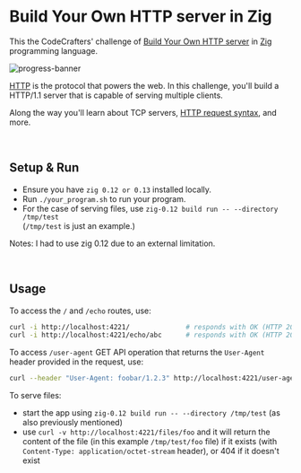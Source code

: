 # Build Your Own HTTP server in Zig

This the CodeCrafters' challenge of [Build Your Own HTTP server](https://app.codecrafters.io/courses/http-server/overview) in [Zig](https://ziglang.org/) programming language.

![progress-banner](https://backend.codecrafters.io/progress/http-server/28494212-4c3e-44cf-9cff-c613ef267821)

[HTTP](https://en.wikipedia.org/wiki/Hypertext_Transfer_Protocol) is the
protocol that powers the web. In this challenge, you'll build a HTTP/1.1 server
that is capable of serving multiple clients.

Along the way you'll learn about TCP servers,
[HTTP request syntax](https://www.w3.org/Protocols/rfc2616/rfc2616-sec5.html),
and more.

<br/>

## Setup & Run

-   Ensure you have `zig 0.12 or 0.13` installed locally.
-   Run `./your_program.sh` to run your program.
-   For the case of serving files, use `zig-0.12 build run -- --directory /tmp/test`<br/>
    (`/tmp/test` is just an example.)

Notes: I had to use zig 0.12 due to an external limitation.

<br/>

## Usage

To access the `/` and `/echo` routes, use:

```bash
curl -i http://localhost:4221/              # responds with OK (HTTP 200)
curl -i http://localhost:4221/echo/abc      # responds with OK (HTTP 200) and body: abc
```

To access `/user-agent` GET API operation that returns the `User-Agent` header provided in the request, use:

```bash
curl --header "User-Agent: foobar/1.2.3" http://localhost:4221/user-agent  # responds with OK (HTTP 200) and body: foobar/1.2.3
```

To serve files:

-   start the app using `zig-0.12 build run -- --directory /tmp/test` (as also previously mentioned)
-   use `curl -v http://localhost:4221/files/foo` and it will return the content of the file (in this example `/tmp/test/foo` file) if it exists (with `Content-Type: application/octet-stream` header), or 404 if it doesn't exist
